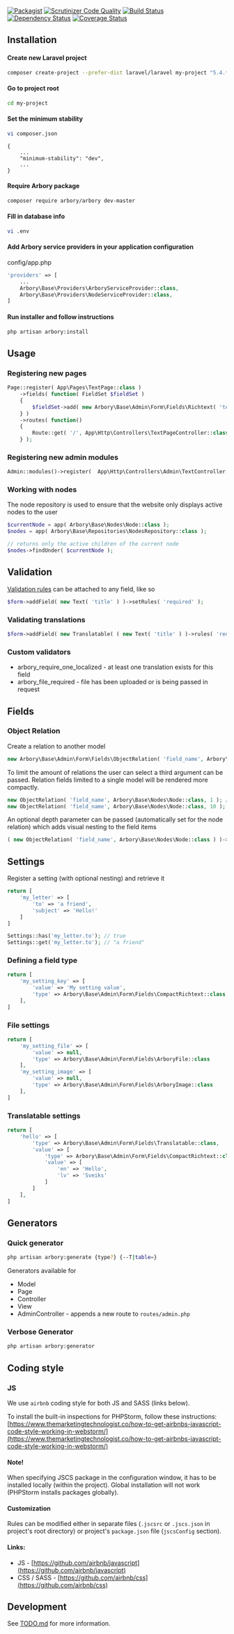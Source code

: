 [![Packagist](https://img.shields.io/packagist/v/arbory/arbory.svg)](https://packagist.org/packages/arbory/arbory)
[![Scrutinizer Code Quality](https://scrutinizer-ci.com/g/arbory/arbory/badges/quality-score.png?b=master)](https://scrutinizer-ci.com/g/arbory/arbory/?branch=master)
[![Build Status](https://travis-ci.org/arbory/arbory.svg?branch=master)](https://travis-ci.org/arbory/arbory)
[![Dependency Status](https://www.versioneye.com/user/projects/58f8b23ec2ef420052a23406/badge.svg?style=flat-square)](https://www.versioneye.com/user/projects/58f8b23ec2ef420052a23406)
[![Coverage Status](https://coveralls.io/repos/github/arbory/arbory/badge.svg?branch=master)](https://coveralls.io/github/arbory/arbory?branch=master)

## Installation
#### Create new Laravel project
```bash
composer create-project --prefer-dist laravel/laravel my-project "5.4.*"
```

#### Go to project root
```bash
cd my-project
```

#### Set the minimum stability
```bash
vi composer.json
```
```
{
    ...
    "minimum-stability": "dev",
    ...
}
```

#### Require Arbory package
```bash
composer require arbory/arbory dev-master
```

#### Fill in database info
```bash
vi .env
```

#### Add Arbory service providers in your application configuration

config/app.php
```php
'providers' => [
    ...
    Arbory\Base\Providers\ArboryServiceProvider::class,
    Arbory\Base\Providers\NodeServiceProvider::class,
]
```

#### Run installer and follow instructions
```bash
php artisan arbory:install
```

## Usage

### Registering new pages

```php
Page::register( App\Pages\TextPage::class )
    ->fields( function( FieldSet $fieldSet )
    {
        $fieldSet->add( new Arbory\Base\Admin\Form\Fields\Richtext( 'text' ) );
    } )
    ->routes( function()
    {
        Route::get( '/', App\Http\Controllers\TextPageController::class . '@index' )->name( 'index' );
    } );
```

### Registering new admin modules

```php
Admin::modules()->register(  App\Http\Controllers\Admin\TextController::class );
```

### Working with nodes

The node repository is used to ensure that the website only displays active nodes to the user

```php
$currentNode = app( Arbory\Base\Nodes\Node::class );
$nodes = app( Arbory\Base\Repositories\NodesRepository::class ); 

// returns only the active children of the current node
$nodes->findUnder( $currentNode );
```

## Validation

[Validation rules](https://laravel.com/docs/5.4/validation) can be attached to any field, like so

```php
$form->addField( new Text( 'title' ) )->setRules( 'required' );
```

### Validating translations

```php
$form->addField( new Translatable( ( new Text( 'title' ) )->rules( 'required' ) ) );
```

### Custom validators

* arbory_require_one_localized - at least one translation exists for this field
* arbory_file_required - file has been uploaded or is being passed in request

## Fields

### Object Relation

Create a relation to another model 

```php
new Arbory\Base\Admin\Form\Fields\ObjectRelation( 'field_name', Arbory\Base\Nodes\Node::class );
```

To limit the amount of relations the user can select a third argument can be passed. Relation fields limited to a single model will be rendered more compactly.

```php
new ObjectRelation( 'field_name', Arbory\Base\Nodes\Node::class, 1 ); // single relation, compact view 
new ObjectRelation( 'field_name', Arbory\Base\Nodes\Node::class, 10 ); 
```

An optional depth parameter can be passed (automatically set for the node relation) which adds visual nesting to the field items

```php
( new ObjectRelation( 'field_name', Arbory\Base\Nodes\Node::class ) )->setIndentAttribute( 'depth' );
```

## Settings

Register a setting (with optional nesting) and retrieve it

```php
return [
    'my_letter' => [
        'to' => 'a friend',
        'subject' => 'Hello!'
    ]
]
```

```php
Settings::has('my_letter.to'); // true
Settings::get('my_letter.to'); // "a friend"
```

### Defining a field type

```php
return [
    'my_setting_key' => [
        'value' => 'My setting value',
        'type' => Arbory\Base\Admin\Form\Fields\CompactRichtext::class
    ],
]
```

### File settings

```php
return [
    'my_setting_file' => [
        'value' => null,
        'type' => Arbory\Base\Admin\Form\Fields\ArboryFile::class
    ],
    'my_setting_image' => [
        'value' => null,
        'type' => Arbory\Base\Admin\Form\Fields\ArboryImage::class
    ],
]
```

### Translatable settings

```php
return [
    'hello' => [
        'type' => Arbory\Base\Admin\Form\Fields\Translatable::class,
        'value' => [
            'type' => Arbory\Base\Admin\Form\Fields\CompactRichtext::class,
            'value' => [
                'en' => 'Hello',
                'lv' => 'Sveiks'
            ]
        ]
    ],
]
```

## Generators

### Quick generator

```bash
php artisan arbory:generate {type?} {--T|table=}
```

Generators available for

* Model
* Page
* Controller
* View
* AdminController - appends a new route to `routes/admin.php`

### Verbose Generator

```bash
php artisan arbory:generator
```

## Coding style

### JS

We use `airbnb` coding style for both JS and SASS (links below).

To install the built-in inspections for PHPStorm, follow these instructions:
[https://www.themarketingtechnologist.co/how-to-get-airbnbs-javascript-code-style-working-in-webstorm/](https://www.themarketingtechnologist.co/how-to-get-airbnbs-javascript-code-style-working-in-webstorm/) 

#### Note!

When specifying JSCS package in the configuration window, it has to be installed locally (within the project).
Global installation will not work (PHPStorm installs packages globally).

#### Customization

Rules can be modified either in separate files (`.jscsrc` or `.jscs.json` in project's root directory)
or project's `package.json` file (`jscsConfig` section).

#### Links:

* JS - [https://github.com/airbnb/javascript](https://github.com/airbnb/javascript)
* CSS / SASS - [https://github.com/airbnb/css](https://github.com/airbnb/css)

## Development

See [TODO.md](TODO.md) for more information.

